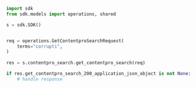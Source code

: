<!-- Start SDK Example Usage -->
```python
import sdk
from sdk.models import operations, shared

s = sdk.SDK()


req = operations.GetContentproSearchRequest(
    terms="corrupti",
)
    
res = s.contentpro_search.get_contentpro_search(req)

if res.get_contentpro_search_200_application_json_object is not None:
    # handle response
```
<!-- End SDK Example Usage -->